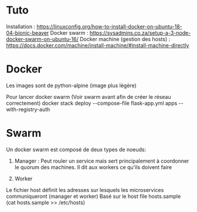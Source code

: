 Tuto
====
Installation : https://linuxconfig.org/how-to-install-docker-on-ubuntu-18-04-bionic-beaver
Docker swarm : https://sysadmins.co.za/setup-a-3-node-docker-swarm-on-ubuntu-16/
Docker machine (gestion des hosts) : https://docs.docker.com/machine/install-machine/#install-machine-directly

Docker
======
Les images sont de python-alpine (image plus lègère)

Pour lancer docker swarm (Voir swarm avant afin de créer le réseau correctement)
docker stack deploy --compose-file flask-app.yml apps --with-registry-auth

Swarm
=====
Un docker swarm est composé de deux types de noeuds:
1. Manager : Peut rouler un service mais sert principalement à coordonner le quorum des machines. Il dit aux workers ce qu'ils doivent faire

2. Worker

Le fichier host définit les adresses sur lesquels les microservices communiqueront (manager et worker)
Basé sur le host file hosts.sample (cat hosts.sample >> /etc/hosts)
